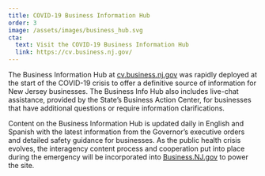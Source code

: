 ```yaml
---
title: COVID-19 Business Information Hub
order: 3
image: /assets/images/business_hub.svg
cta:
  text: Visit the COVID-19 Business Information Hub
  link: https://cv.business.nj.gov/
---
```


The Business Information Hub at [cv.business.nj.gov](https://cv.business.nj.gov/) was rapidly deployed at the start of the COVID-19 crisis to offer a definitive source of information for New Jersey businesses. The Business Info Hub also includes live-chat assistance, provided by the State’s Business Action Center, for businesses that have additional questions or require information clarifications.

Content on the Business Information Hub is updated daily in English and Spanish with the latest information from the Governor’s executive orders and detailed safety guidance for businesses. As the public health crisis evolves, the interagency content process and cooperation put into place during the emergency will be incorporated into [Business.NJ.gov](https://business.nj.gov/) to power the site.
